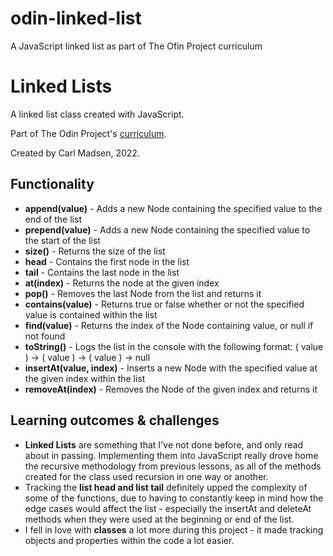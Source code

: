 # odin-linked-list
A JavaScript linked list as part of The Ofin Project curriculum
# Linked Lists
A linked list class created with JavaScript.

Part of The Odin Project's [curriculum](https://www.theodinproject.com/lessons/javascript-linked-lists).

Created by Carl Madsen, 2022.

## Functionality

* **append(value)** - Adds a new Node containing the specified value to the end of the list
* **prepend(value)** - Adds a new Node containing the specified value to the start of the list
* **size()** - Returns the size of the list
* **head** - Contains the first node in the list
* **tail** - Contains the last node in the list
* **at(index)** - Returns the node at the given index
* **pop()** - Removes the last Node from the list and returns it
* **contains(value)** - Returns true or false whether or not the specified value is contained within the list
* **find(value)** - Returns the index of the Node containing value, or null if not found
* **toString()** - Logs the list in the console with the following format: ( value ) -> ( value ) -> ( value ) -> null
* **insertAt(value, index)** - Inserts a new Node with the specified value at the given index within the list
* **removeAt(index)** - Removes the Node of the given index and returns it

## Learning outcomes & challenges

* **Linked Lists** are something that I've not done before, and only read about in passing. Implementing them into JavaScript really drove home the recursive methodology from previous lessons, as all of the methods created for the class used recursion in one way or another.
* Tracking the **list head and list tail** definitely upped the complexity of some of the functions, due to having to constantly keep in mind how the edge cases would affect the list - especially the insertAt and deleteAt methods when they were used at the beginning or end of the list.
* I fell in love with **classes** a lot more during this project - it made tracking objects and properties within the code a lot easier.